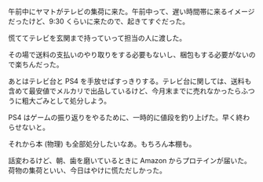 午前中にヤマトがテレビの集荷に来た。午前中って、遅い時間帯に来るイメージだったけど、9:30 くらいに来たので、起きてすぐだった。

慌ててテレビを玄関まで持っていって担当の人に渡した。

その場で送料の支払いのやり取りをする必要もないし、梱包もする必要がないので楽ちんだった。

あとはテレビ台と PS4 を手放せばすっきりする。テレビ台に関しては、送料も含めて最安値でメルカリで出品しているけど、今月末までに売れなかったらふつうに粗大ごみとして処分しよう。

PS4 はゲームの振り返りをやるために、一時的に値段を釣り上げた。早く終わらせないと。

それから本 (物理) も全部処分したいなあ。もちろん本棚も。

話変わるけど、朝、歯を磨いているときに Amazon からプロテインが届いた。荷物の集荷といい、今日はやけに慌ただしかった。
